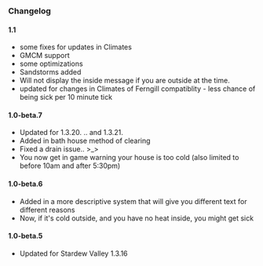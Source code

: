 ﻿### Changelog
  
#### 1.1
   - some fixes for updates in Climates
   - GMCM support
   - some optimizations
   - Sandstorms added
   - Will not display the inside message if you are outside at the time.
   - updated for changes in Climates of Ferngill compatiblity
    - less chance of being sick per 10 minute tick
 
#### 1.0-beta.7
  - Updated for 1.3.20. .. and 1.3.21. 
  - Added in bath house method of clearing
  - Fixed a drain issue.. >_>
  - You now get in game warning your house is too cold (also limited to before 10am and after 5:30pm)

#### 1.0-beta.6
  - Added in a more descriptive system that will give you different text for different reasons
  - Now, if it's cold outside, and you have no heat inside, you might get sick

#### 1.0-beta.5

   - Updated for Stardew Valley 1.3.16